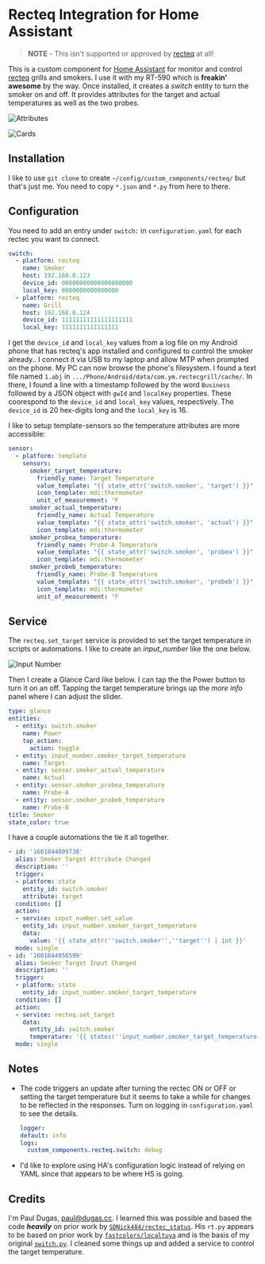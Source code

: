 # Recteq Integration for Home Assistant

> **NOTE** - This isn't supported or approved by [recteq][recteq] at all!

This is a custom component for [Home Assistant](https://homeassistant.io) for
monitor and control [recteq][recteq] grills and smokers. I use it with my RT-590
which is **freakin' awesome** by the way. Once installed, it creates a _switch_ entity
to turn the smoker on and off. It provides attributes for the target and actual
temperatures as well as the two probes.

![Attributes](attributes.png)

![Cards](cards.png)

## Installation

I like to use `git clone` to create `~/config/custom_components/recteq/` but
that's just me. You need to copy `*.json` and `*.py` from here to there.

## Configuration

You need to add an entry under `switch:` in `configuration.yaml` for each
rectec you want to connect.

```yaml
switch:
  - platform: recteq
    name: Smoker
    host: 192.168.0.123
    device_id: 00000000000000000000
    local_key: 0000000000000000
  - platform: recteq
    name: Grill
    host: 192.168.0.124
    device_id: 11111111111111111111
    local_key: 1111111111111111
```

I get the `device_id` and `local_key` values from a log file on my Android
phone that has recteq's app installed and configured to control the smoker
already.. I connect it via USB to my laptop and allow MTP when prompted on the
phone. My PC can now browse the phone's filesystem. I found a text file named
`1.abj` in `.../Phone/Android/data/com.ym.rectecgrill/cache/`. In there, I
found a line with a timestamp followed by the word `Business` followed by a
JSON object with `gwId` and `localKey` properties. These coorespond to the
`device_id` and `local_key` values, respectively. The `device_id` is 20
hex-digits long and the `local_key` is 16.

I like to setup template-sensors so the temperature attributes are more
accessible:

```yaml
sensor:
  - platform: template
    sensors:
      smoker_target_temperature:
        friendly_name: Target Temperature
        value_template: "{{ state_attr('switch.smoker', 'target') }}"
        icon_template: mdi:thermometer
        unit_of_measurement: °F
      smoker_actual_temperature:
        friendly_name: Actual Temperature
        value_template: "{{ state_attr('switch.smoker', 'actual') }}"
        icon_template: mdi:thermometer
      smoker_probea_temperature:
        friendly_name: Probe-A Temperature
        value_template: "{{ state_attr('switch.smoker', 'probea') }}"
        icon_template: mdi:thermometer
      smoker_probeb_temperature:
        friendly_name: Probe-B Temperature
        value_template: "{{ state_attr('switch.smoker', 'probeb') }}"
        icon_template: mdi:thermometer
        unit_of_measurement: °F
```

## Service

The `recteq.set_target` service is provided to set the target temperature in
scripts or automations. I like to create an _input_number_ like the one below.

![Input Number](input_number.png)

Then I create a Glance Card like below. I can tap the the Power button to turn it on an off. Tapping the target temperature brings up the _more info_ panel where I can adjust the slider.

```yaml
type: glance
entities:
  - entity: switch.smoker
    name: Power
    tap_action:
      action: toggle
  - entity: input_number.smoker_target_temperature
    name: Target
  - entity: sensor.smoker_actual_temperature
    name: Actual
  - entity: sensor.smoker_probea_temperature
    name: Probe-A
  - entity: sensor.smoker_probeb_temperature
    name: Probe-B
title: Smoker
state_color: true
```

I have a couple automations the tie it all together.

```yaml
- id: '1601844809738'
  alias: Smoker Target Attribute Changed
  description: ''
  trigger:
  - platform: state
    entity_id: switch.smoker
    attribute: target
  condition: []
  action:
  - service: input_number.set_value
    entity_id: input_number.smoker_target_temperature
    data:
      value: '{{ state_attr(''switch.smoker'',''target'') | int }}'
  mode: single
- id: '1601844956599'
  alias: Smoker Target Input Changed
  description: ''
  trigger:
  - platform: state
    entity_id: input_number.smoker_target_temperature
  condition: []
  action:
  - service: recteq.set_target
    data:
      entity_id: switch.smoker
      temperature: '{{ states(''input_number.smoker_target_temperature'') | int }}'
  mode: single
```
## Notes

* The code triggers an update after turning the rectec ON or OFF or setting the
  target temperature but it seems to take a while for changes to be reflected
  in the responses. Turn on logging in `configuration.yaml` to see the details.

  ```yaml
  logger:
  default: info
  logs:
    custom_components.recteq.switch: debug
  ```

* I'd like to explore using HA's configuration logic instead of relying on YAML
  since that appears to be where HS is going.

## Credits

I'm Paul Dugas, <paul@dugas.cc>. I learned this was possible and based the code
***heavily*** on prior work by [`SDNick484/rectec_status`][rectec_status]. His
`rt.py` appears to be based on prior work by [`fastcolors/localtuya`][localtuya]
and is the basis of my original [`switch.py`](switch.py). I cleaned some things
up and added a service to control the target temperature.

[recteq]: https://www.recteq.com/
[rectec_status]: https://github.com/SDNick484/rectec_status
[localtuya]: https://github.com/fastcolors/localtuya
